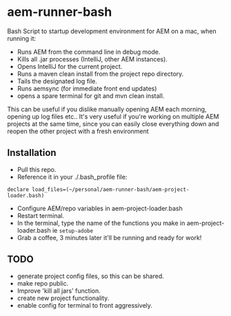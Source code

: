 # aem-runner-bash
Bash Script to startup development environment for AEM on a mac, when running it:
* Runs AEM from the command line in debug mode.
* Kills all .jar processes (IntelliJ, other AEM instances).
* Opens IntelliJ for the current project.
* Runs a maven clean install from the project repo directory.
* Tails the designated log file.
* Runs aemsync (for immediate front end updates)
* opens a spare terminal for git and mvn clean install.

This can be useful if you dislike manually opening AEM each morning, opening up log files etc..
It's very useful if you're working on multiple AEM projects at the same time, since you can easily close everything down and reopen the other project with a fresh environment

## Installation
* Pull this repo.
* Reference it in your ./.bash_profile file:
```
declare load_files=(~/personal/aem-runner-bash/aem-project-loader.bash)
```
* Configure AEM/repo variables in aem-project-loader.bash
* Restart terminal.
* In the terminal, type the name of the functions you make in aem-project-loader.bash ie
```setup-adobe```
* Grab a coffee, 3 minutes later it'll be running and ready for work!

## TODO
* generate project config files, so this can be shared.
* make repo public.
* Improve 'kill all jars' function.
* create new project functionality.
* enable config for terminal to front aggressively.